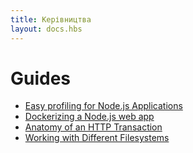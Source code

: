 ```yaml
---
title: Керівництва
layout: docs.hbs
---
```


# Guides

- [Easy profiling for Node.js Applications](simple-profiling/)
- [Dockerizing a Node.js web app](nodejs-docker-webapp/)
- [Anatomy of an HTTP Transaction](anatomy-of-an-http-transaction/)
- [Working with Different Filesystems](working-with-different-filesystems/)
